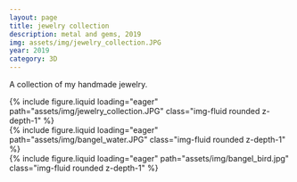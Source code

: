```yaml
---
layout: page
title: jewelry collection
description: metal and gems, 2019
img: assets/img/jewelry_collection.JPG
year: 2019
category: 3D
---
```


A collection of my handmade jewelry.

<div class="row">
    <div class="col-sm mt-3 mt-md-0">
        {% include figure.liquid loading="eager" path="assets/img/jewelry_collection.JPG" class="img-fluid rounded z-depth-1" %}
    </div>
</div>

<div class="row">
    <div class="col-sm mt-3 mt-md-0">
        {% include figure.liquid loading="eager" path="assets/img/bangel_water.JPG" class="img-fluid rounded z-depth-1" %}
    </div>
    <div class="col-sm mt-3 mt-md-0">
        {% include figure.liquid loading="eager" path="assets/img/bangel_bird.jpg" class="img-fluid rounded z-depth-1" %}
    </div>
</div>
